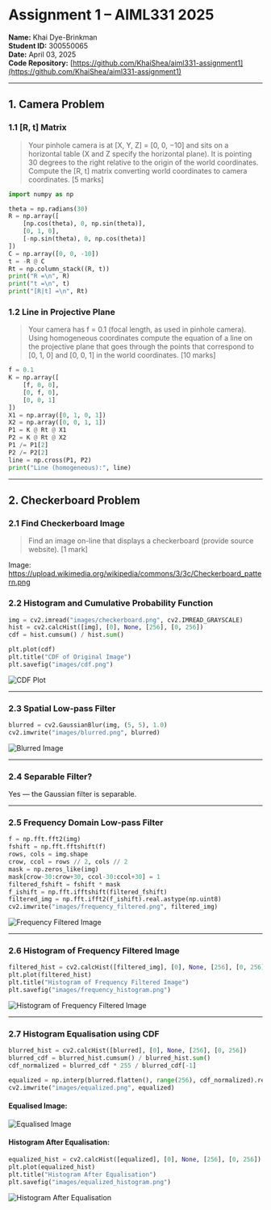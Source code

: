 # Assignment 1 – AIML331 2025  
**Name:** Khai Dye-Brinkman  
**Student ID:** 300550065  
**Date:** April 03, 2025  
**Code Repository:** [https://github.com/KhaiShea/aiml331-assignment1](https://github.com/KhaiShea/aiml331-assignment1)

---

## 1. Camera Problem

### 1.1 [R, t] Matrix

> Your pinhole camera is at [X, Y, Z] = [0, 0, −10] and sits on a horizontal table (X and Z specify the horizontal plane). It is pointing 30 degrees to the right relative to the origin of the world coordinates. Compute the [R, t] matrix converting world coordinates to camera coordinates. [5 marks]

```python
import numpy as np

theta = np.radians(30)
R = np.array([
    [np.cos(theta), 0, np.sin(theta)],
    [0, 1, 0],
    [-np.sin(theta), 0, np.cos(theta)]
])
C = np.array([0, 0, -10])
t = -R @ C
Rt = np.column_stack((R, t))
print("R =\n", R)
print("t =\n", t)
print("[R|t] =\n", Rt)
```

### 1.2 Line in Projective Plane

> Your camera has f = 0.1 (focal length, as used in pinhole camera). Using homogeneous coordinates compute the equation of a line on the projective plane that goes through the points that correspond to [0, 1, 0] and [0, 0, 1] in the world coordinates. [10 marks]

```python
f = 0.1
K = np.array([
    [f, 0, 0],
    [0, f, 0],
    [0, 0, 1]
])
X1 = np.array([0, 1, 0, 1])
X2 = np.array([0, 0, 1, 1])
P1 = K @ Rt @ X1
P2 = K @ Rt @ X2
P1 /= P1[2]
P2 /= P2[2]
line = np.cross(P1, P2)
print("Line (homogeneous):", line)
```

---

## 2. Checkerboard Problem

### 2.1 Find Checkerboard Image

> Find an image on-line that displays a checkerboard (provide source website). [1 mark]

Image: https://upload.wikimedia.org/wikipedia/commons/3/3c/Checkerboard_pattern.png

### 2.2 Histogram and Cumulative Probability Function

```python
img = cv2.imread("images/checkerboard.png", cv2.IMREAD_GRAYSCALE)
hist = cv2.calcHist([img], [0], None, [256], [0, 256])
cdf = hist.cumsum() / hist.sum()

plt.plot(cdf)
plt.title("CDF of Original Image")
plt.savefig("images/cdf.png")
```

![CDF Plot](images/cdf.png)

---

### 2.3 Spatial Low-pass Filter

```python
blurred = cv2.GaussianBlur(img, (5, 5), 1.0)
cv2.imwrite("images/blurred.png", blurred)
```

![Blurred Image](images/blurred.png)

---

### 2.4 Separable Filter?

Yes — the Gaussian filter is separable.

---

### 2.5 Frequency Domain Low-pass Filter

```python
f = np.fft.fft2(img)
fshift = np.fft.fftshift(f)
rows, cols = img.shape
crow, ccol = rows // 2, cols // 2
mask = np.zeros_like(img)
mask[crow-30:crow+30, ccol-30:ccol+30] = 1
filtered_fshift = fshift * mask
f_ishift = np.fft.ifftshift(filtered_fshift)
filtered_img = np.fft.ifft2(f_ishift).real.astype(np.uint8)
cv2.imwrite("images/frequency_filtered.png", filtered_img)
```

![Frequency Filtered Image](images/frequency_filtered.png)

---

### 2.6 Histogram of Frequency Filtered Image

```python
filtered_hist = cv2.calcHist([filtered_img], [0], None, [256], [0, 256])
plt.plot(filtered_hist)
plt.title("Histogram of Frequency Filtered Image")
plt.savefig("images/frequency_histogram.png")
```

![Histogram of Frequency Filtered Image](images/frequency_histogram.png)

---

### 2.7 Histogram Equalisation using CDF

```python
blurred_hist = cv2.calcHist([blurred], [0], None, [256], [0, 256])
blurred_cdf = blurred_hist.cumsum() / blurred_hist.sum()
cdf_normalized = blurred_cdf * 255 / blurred_cdf[-1]

equalized = np.interp(blurred.flatten(), range(256), cdf_normalized).reshape(img.shape).astype(np.uint8)
cv2.imwrite("images/equalized.png", equalized)
```

#### Equalised Image:
![Equalised Image](images/equalized.png)

#### Histogram After Equalisation:
```python
equalized_hist = cv2.calcHist([equalized], [0], None, [256], [0, 256])
plt.plot(equalized_hist)
plt.title("Histogram After Equalisation")
plt.savefig("images/equalized_histogram.png")
```

![Histogram After Equalisation](images/equalized_histogram.png)
